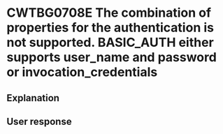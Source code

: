 # CWTBG0708E The combination of properties for the authentication is not supported. BASIC\_AUTH either supports user\_name and password or invocation\_credentials

## Explanation

## User response